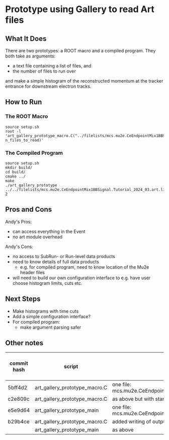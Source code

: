 # Prototype using Gallery to read Art files

## What It Does
There are two prototypes: a ROOT macro and a compiled program. They both take as arguments:
 * a text file containing a list of files, and
 * the number of files to run over

and make a simple histogram of the reconstructed momentum at the tracker entrance for downstream electron tracks.

## How to Run

### The ROOT Macro
```
source setup.sh
root -l 'art_gallery_prototype_macro.C("../filelists/mcs.mu2e.CeEndpointMix1BBSignal.Tutorial_2024_03.art.list", n_files_to_read)'
```

### The Compiled Program
```
source setup.sh
mkdir build/
cd build/
cmake ../
make
./art_gallery_prototype ../../filelists/mcs.mu2e.CeEndpointMix1BBSignal.Tutorial_2024_03.art.list 2
```

## Pros and Cons

Andy's Pros:
 * can access everything in the Event
 * no art module overhead

Andy's Cons:
 * no access to SubRun- or Run-level data products
 * need to know details of full data products
   * e.g. for compiled program, need to know location of the Mu2e header files
 * will need to build our own configuration interface to e.g. have user choose histogram limits, cuts etc.

## Next Steps
* Make histograms with time cuts
* Add a simple configuration interface?
* For compiled program:
  * make argument parsing safer

## Other notes

| commit hash | script | notes | time per event [ms] | total time [ms] |
|----|----|----|-----|-----|
| 5bff4d2 | art_gallery_prototype_macro.C | one file: mcs.mu2e.CeEndpointMix1BBSignal.Tutorial_2024_03.001210_00000255.art | 0.0353 | 5742 |
| c2e809c | art_gallery_prototype_macro.C | as above but with start_time defined before histogram making | 0.0367 | 6032 |
| e5e9d64 | art_gallery_prototype_main | one file: mcs.mu2e.CeEndpointMix1BBSignal.Tutorial_2024_03.001210_00000255.art | 0.0366 | 6615 |
| b29b4ce | art_gallery_prototype_macro.C | added writing of output file | 0.0370 | 6133
|  | art_gallery_prototype_main | as above | 0.0375 | 6800
